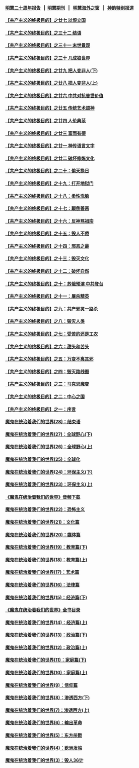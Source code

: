 #### [明慧二十周年报告](https://github.com/gfw-breaker/mh-reports/blob/master/README.md?t=07131237) &nbsp;&nbsp;|&nbsp;&nbsp;[明慧期刊](https://github.com/gfw-breaker/mh-qikan) &nbsp;&nbsp;|&nbsp;&nbsp; [明慧海外之窗](https://github.com/gfw-breaker/mh-news/blob/master/README.md?t=07131237) &nbsp;&nbsp;|&nbsp;&nbsp; [神韵特别报道](https://github.com/gfw-breaker/mh-news/blob/master/shenyun.md?t=07131237) 

#### [【共产主义的终极目的】之廿七 以恨立国](../pages/nsc422/n11336944.md?t=07131237) 

#### [【共产主义的终极目的】之三十二 结语](../pages/nsc422/n11360535.md?t=07131237) 

#### [【共产主义的终极目的】之三十一 末世景观](../pages/nsc422/n11351129.md?t=07131237) 

#### [【共产主义的终极目的】之三十 几成狼世界](../pages/nsc422/n11348280.md?t=07131237) 

#### [【共产主义的终极目的】之廿九 把人变非人(下)](../pages/nsc422/n11344140.md?t=07131237) 

#### [【共产主义的终极目的】之廿八 把人变非人(上)](../pages/nsc422/n11340492.md?t=07131237) 

#### [【共产主义的终极目的】之廿六 中共对抗普世价值](../pages/nsc422/n11324785.md?t=07131237) 

#### [【共产主义的终极目的】之廿五 传统艺术颂神](../pages/nsc422/n11296396.md?t=07131237) 

#### [【共产主义的终极目的】之廿四 人伦典范](../pages/nsc422/n11296397.md?t=07131237) 

#### [【共产主义的终极目的】之廿三 富而有德](../pages/nsc422/n11283598.md?t=07131237) 

#### [【共产主义的终极目的】之廿一 神传语言文字](../pages/nsc422/n11263265.md?t=07131237) 

#### [【共产主义的终极目的】之廿二 破坏修炼文化](../pages/nsc422/n11245728.md?t=07131237) 

#### [【共产主义的终极目的】之二十：偷天换日](../pages/nsc422/n11238846.md?t=07131237) 

#### [【共产主义的终极目的】之十九：打开地狱门](../pages/nsc422/n11206376.md?t=07131237) 

#### [【共产主义的终极目的】之十八：柔性洗脑](../pages/nsc422/n11199994.md?t=07131237) 

#### [【共产主义的终极目的】之十七：颠倒善恶](../pages/nsc422/n11179782.md?t=07131237) 

#### [【共产主义的终极目的】之十六：反神骂祖宗](../pages/nsc422/n11166798.md?t=07131237) 

#### [【共产主义的终极目的】之十五：毁人不倦](../pages/nsc422/n11166792.md?t=07131237) 

#### [【共产主义的终极目的】之十四：邪恶之最](../pages/nsc422/n11150249.md?t=07131237) 

#### [【共产主义的终极目的】之十三：毁灭文化](../pages/nsc422/n11135227.md?t=07131237) 

#### [【共产主义的终极目的】之十二：破坏自然](../pages/nsc422/n11135214.md?t=07131237) 

#### [【共产主义的终极目的】之十：苏俄预演 中共登台](../pages/nsc422/n11118424.md?t=07131237) 

#### [【共产主义的终极目的】之十一：屠杀精英](../pages/nsc422/n11118442.md?t=07131237) 

#### [【共产主义的终极目的】之九：共产邪灵一路杀](../pages/nsc422/n11114139.md?t=07131237) 

#### [【共产主义的终极目的】之八：毁灭人类](../pages/nsc422/n11108503.md?t=07131237) 

#### [【共产主义的终极目的】之七：受苦的还是工农](../pages/nsc422/n11101809.md?t=07131237) 

#### [【共产主义的终极目的】之六：甜头和苦头](../pages/nsc422/n11096971.md?t=07131237) 

#### [【共产主义的终极目的】之五：万变不离其邪](../pages/nsc422/n11091285.md?t=07131237) 

#### [【共产主义的终极目的】之四：毁灭路线图](../pages/nsc422/n11086284.md?t=07131237) 

#### [【共产主义的终极目的】之三：马克思魔变](../pages/nsc422/n11061941.md?t=07131237) 

#### [【共产主义的终极目的】之二：中心之国](../pages/nsc422/n11047728.md?t=07131237) 

#### [【共产主义的终极目的】之一：序言](../pages/nsc422/n11086077.md?t=07131237) 

#### [魔鬼在统治着我们的世界(28)：结束语](../pages/nsc422/n10936246.md?t=07131237) 

#### [魔鬼在统治着我们的世界(27)：全球野心(下)](../pages/nsc422/n10928319.md?t=07131237) 

#### [魔鬼在统治着我们的世界(26)：全球野心(上)](../pages/nsc422/n10900318.md?t=07131237) 

#### [魔鬼在统治着我们的世界(25)：全球化](../pages/nsc422/n10788205.md?t=07131237) 

#### [魔鬼在统治着我们的世界(24)：环保主义(下)](../pages/nsc422/n10695307.md?t=07131237) 

#### [魔鬼在统治着我们的世界(23)：环保主义(上)](../pages/nsc422/n10688613.md?t=07131237) 

#### [《魔鬼在统治着我们的世界》音频下载](../pages/nsc422/n10635553.md?t=07131237) 

#### [魔鬼在统治着我们的世界(22)：恐怖主义](../pages/nsc422/n10614727.md?t=07131237) 

#### [魔鬼在统治着我们的世界(21)：文化篇](../pages/nsc422/n10597706.md?t=07131237) 

#### [魔鬼在统治着我们的世界(20)：媒体篇](../pages/nsc422/n10586579.md?t=07131237) 

#### [魔鬼在统治着我们的世界(19)：教育篇(下)](../pages/nsc422/n10564808.md?t=07131237) 

#### [魔鬼在统治着我们的世界(18)：教育篇(上)](../pages/nsc422/n10526970.md?t=07131237) 

#### [魔鬼在统治着我们的世界(17)：艺术篇](../pages/nsc422/n10499093.md?t=07131237) 

#### [魔鬼在统治着我们的世界(16)：法律篇](../pages/nsc422/n10485969.md?t=07131237) 

#### [魔鬼在统治着我们的世界(15)：经济篇(下)](../pages/nsc422/n10469975.md?t=07131237) 

#### [《魔鬼在统治着我们的世界》全书目录](../pages/nsc422/n10464261.md?t=07131237) 

#### [魔鬼在统治着我们的世界(14)：经济篇(上)](../pages/nsc422/n10457370.md?t=07131237) 

#### [魔鬼在统治着我们的世界(13)：政治篇(下)](../pages/nsc422/n10448270.md?t=07131237) 

#### [魔鬼在统治着我们的世界(12)：政治篇(上)](../pages/nsc422/n10444576.md?t=07131237) 

#### [魔鬼在统治着我们的世界(11)：家庭篇(下)](../pages/nsc422/n10440961.md?t=07131237) 

#### [魔鬼在统治着我们的世界(10)：家庭篇(上)](../pages/nsc422/n10435448.md?t=07131237) 

#### [魔鬼在统治着我们的世界(9)：信仰篇](../pages/nsc422/n10432159.md?t=07131237) 

#### [魔鬼在统治着我们的世界(8)：渗透西方(下)](../pages/nsc422/n10429603.md?t=07131237) 

#### [魔鬼在统治着我们的世界(7)：渗透西方(上)](../pages/nsc422/n10426013.md?t=07131237) 

#### [魔鬼在统治着我们的世界(6)：输出革命](../pages/nsc422/n10421536.md?t=07131237) 

#### [魔鬼在统治着我们的世界(5)：东方杀戮](../pages/nsc422/n10417707.md?t=07131237) 

#### [魔鬼在统治着我们的世界(4)：欧洲发端](../pages/nsc422/n10414890.md?t=07131237) 

#### [魔鬼在统治着我们的世界(3)：毁人36计](../pages/nsc422/n10411583.md?t=07131237) 

